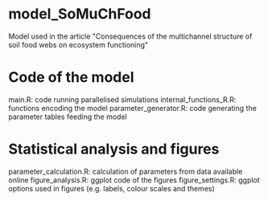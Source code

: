 # model_SoMuChFood
Model used in the article "Consequences of the multichannel structure of soil food webs on ecosystem functioning" 

# Code of the model
main.R: code running parallelised simulations 
internal_functions_R.R: functions encoding the model
parameter_generator.R: code generating the parameter tables feeding the model

# Statistical analysis and figures
parameter_calculation.R: calculation of parameters from data available online
figure_analysis.R: ggplot code of the figures
figure_settings.R: ggplot options used in figures (e.g. labels, colour scales and themes)
